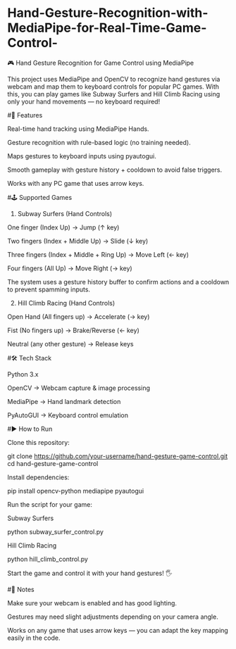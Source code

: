 # Hand-Gesture-Recognition-with-MediaPipe-for-Real-Time-Game-Control-
🎮 Hand Gesture Recognition for Game Control using MediaPipe

This project uses MediaPipe and OpenCV to recognize hand gestures via webcam and map them to keyboard controls for popular PC games. With this, you can play games like Subway Surfers and Hill Climb Racing using only your hand movements — no keyboard required!

#🚀 Features

Real-time hand tracking using MediaPipe Hands.

Gesture recognition with rule-based logic (no training needed).

Maps gestures to keyboard inputs using pyautogui.

Smooth gameplay with gesture history + cooldown to avoid false triggers.

Works with any PC game that uses arrow keys.

#🕹️ Supported Games
1. Subway Surfers (Hand Controls)

One finger (Index Up) → Jump (↑ key)

Two fingers (Index + Middle Up) → Slide (↓ key)

Three fingers (Index + Middle + Ring Up) → Move Left (← key)

Four fingers (All Up) → Move Right (→ key)

The system uses a gesture history buffer to confirm actions and a cooldown to prevent spamming inputs.

2. Hill Climb Racing (Hand Controls)

Open Hand (All fingers up) → Accelerate (→ key)

Fist (No fingers up) → Brake/Reverse (← key)

Neutral (any other gesture) → Release keys

#🛠️ Tech Stack

Python 3.x

OpenCV
 → Webcam capture & image processing

MediaPipe
 → Hand landmark detection

PyAutoGUI
 → Keyboard control emulation

#▶️ How to Run

Clone this repository:

git clone https://github.com/your-username/hand-gesture-game-control.git
cd hand-gesture-game-control


Install dependencies:

pip install opencv-python mediapipe pyautogui


Run the script for your game:

Subway Surfers

python subway_surfer_control.py


Hill Climb Racing

python hill_climb_control.py


Start the game and control it with your hand gestures! 🖐️

#📌 Notes

Make sure your webcam is enabled and has good lighting.

Gestures may need slight adjustments depending on your camera angle.

Works on any game that uses arrow keys — you can adapt the key mapping easily in the code.
